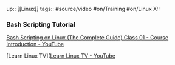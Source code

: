 up:: [[Linux]]
tags:: #source/video #on/Training #on/Linux
X:: 

### Bash Scripting Tutorial

[Bash Scripting on Linux (The Complete Guide) Class 01 - Course Introduction - YouTube](https://www.youtube.com/watch?v=2733cRPudvI)

[Learn Linux TV]([Learn Linux TV - YouTube](https://www.youtube.com/@LearnLinuxTV)

